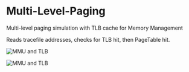 # Multi-Level-Paging
Multi-level paging simulation with TLB cache for Memory Management

Reads tracefile addresses, checks for TLB hit, then PageTable hit.

![MMU and TLB](https://i.imgur.com/JwtBZJC.png "Multi-level paging with TLB cache")

![MMU and TLB](https://media.geeksforgeeks.org/wp-content/uploads/20190225192626/tlb1.jpg)

